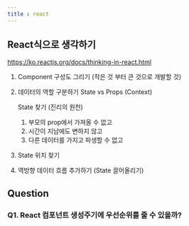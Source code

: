 ```yaml
---
title : react
---
```




## React식으로 생각하기

https://ko.reactjs.org/docs/thinking-in-react.html

1. Component 구성도 그리기 (작은 것 부터 큰 것으로 개발할 것)

2. 데이터의 역할 구분하기 State vs Props (Context)

   State 찾기 (진리의 원천)

   1. 부모의 prop에서 가져올 수 없고
   2. 시간이 지남에도 변하지 않고
   3. 다른 데이터를 가지고 파생할 수 없고

3. State 위치 찾기

4. 역방향 데이터 흐름 추가하기 (State 끌어올리기)



## Question

### Q1. React 컴포넌트 생성주기에 우선순위를 줄 수 있을까?

# 